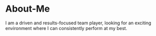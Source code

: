 # About-Me
I am a driven and results-focused team player, looking for an exciting environment where I can consistently perform at my best.
